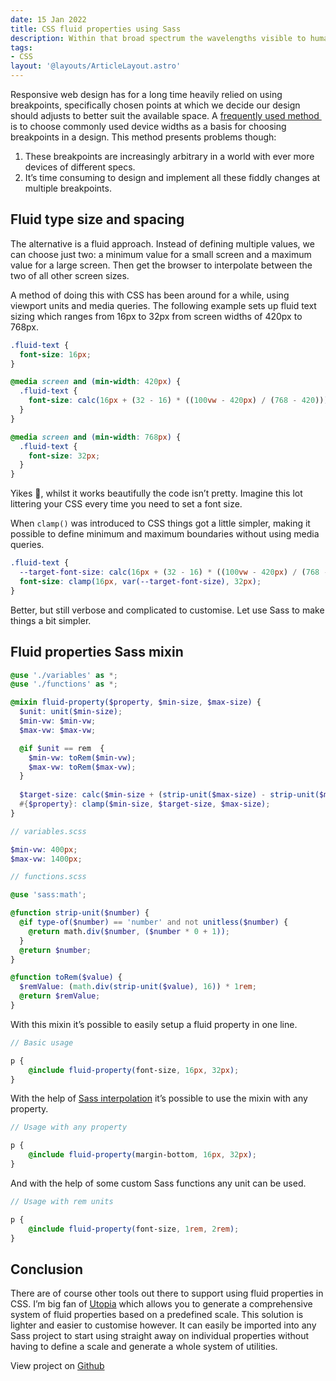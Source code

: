 ```yaml
---
date: 15 Jan 2022
title: CSS fluid properties using Sass
description: Within that broad spectrum the wavelengths visible to humans occupy a very narrow band.
tags:
- CSS
layout: '@layouts/ArticleLayout.astro'
---
```


Responsive web design has for a long time heavily relied on using breakpoints, specifically chosen points at which we decide our design should adjusts to better suit the available space. A [frequently used method ](https://getbootstrap.com/docs/5.0/layout/breakpoints/) is to choose commonly used device widths as a basis for choosing  breakpoints in a design. This method presents problems though:

1. These breakpoints are increasingly arbitrary in a world with ever more devices of different specs.
2. It’s time consuming to design and implement all these fiddly changes at multiple breakpoints.

## Fluid type size and spacing

The alternative is a fluid approach. Instead of defining multiple values, we can choose just two: a minimum value for a small screen and a maximum value for a large screen. Then get the browser to interpolate between the two of all other screen sizes.

A method of doing this with CSS has been around for a while, using viewport units and media queries. The following example sets up fluid text sizing which ranges from 16px to 32px from screen widths of 420px to 768px.

``` css
.fluid-text {
  font-size: 16px;
}

@media screen and (min-width: 420px) {
  .fluid-text {
    font-size: calc(16px + (32 - 16) * ((100vw - 420px) / (768 - 420)));
  }
}

@media screen and (min-width: 768px) {
  .fluid-text {
    font-size: 32px;
  }
}
```

Yikes 😬, whilst it works beautifully the code isn’t pretty. Imagine this lot littering your CSS every time you need to set a font size. 

When `clamp()` was introduced to CSS things got a little simpler, making it possible to define minimum and maximum boundaries without using media queries.

```css
.fluid-text {
  --target-font-size: calc(16px + (32 - 16) * ((100vw - 420px) / (768 - 420)));
  font-size: clamp(16px, var(--target-font-size), 32px);
}
```

Better, but still verbose and complicated to customise. Let use Sass to make things a bit simpler.

## Fluid properties Sass mixin

```scss
@use './variables' as *;
@use './functions' as *;

@mixin fluid-property($property, $min-size, $max-size) {
  $unit: unit($min-size);
  $min-vw: $min-vw;
  $max-vw: $max-vw;

  @if $unit == rem  {
    $min-vw: toRem($min-vw);
    $max-vw: toRem($max-vw);
  }
  
  $target-size: calc($min-size + (strip-unit($max-size) - strip-unit($min-size)) * ((100vw - $min-vw) / (strip-unit($max-vw) - strip-unit($min-vw))));
  #{$property}: clamp($min-size, $target-size, $max-size);
}
```

```scss
// variables.scss

$min-vw: 400px;
$max-vw: 1400px;
```

```scss
// functions.scss

@use 'sass:math';

@function strip-unit($number) {
  @if type-of($number) == 'number' and not unitless($number) {
    @return math.div($number, ($number * 0 + 1));
  }
  @return $number;
}

@function toRem($value) {
  $remValue: (math.div(strip-unit($value), 16)) * 1rem;
  @return $remValue;
}
```

With this mixin it’s possible to easily setup a fluid property in one line.

```scss
// Basic usage

p {
	@include fluid-property(font-size, 16px, 32px);
}
```

With the help of [Sass interpolation](https://sass-lang.com/documentation/interpolation) it’s possible to use the mixin with any property.

```scss
// Usage with any property

p {
	@include fluid-property(margin-bottom, 16px, 32px);
}
```

And with the help of some custom Sass functions any unit can be used.

```scss
// Usage with rem units

p {
	@include fluid-property(font-size, 1rem, 2rem);
}
```

## Conclusion

There are of course other tools out there to support using fluid properties in CSS. I’m big fan of [Utopia](https://utopia.fyi) which allows you to generate a comprehensive system of fluid properties based on a predefined scale. This solution is lighter and easier to customise however. It can easily be imported into any Sass project to start using straight away on individual properties without having to define a scale and generate a whole system of utilities.

<aside class="aside--info">
	View project on <a href="#">Github</a>
</aside>

